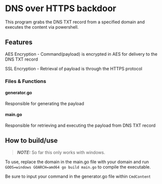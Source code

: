 # DNS over HTTPS backdoor

This program grabs the DNS TXT record from a specified domain and executes the content via powershell.

## Features
AES Encryption - Command(payload) is encrypted in AES for delivery to the DNS TXT record

SSL Encryption - Retrieval of payload is through the HTTPS protocol

### Files & Functions

#### generator.go
Responsible for generating the payload


#### main.go
Responsible for retrieving and executing the payload from DNS TXT record



## How to build/use

>**_NOTE:_** So far this only works with windows.

To use, replace the domain in the main.go file with your domain and run 
`GOOS=windows GOARCH=amd64 go build main.go`
to compile the executable.

Be sure to input your command in the generator.go file within `CmdContent`



